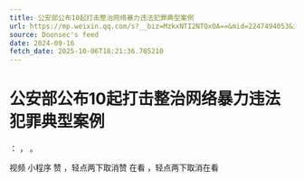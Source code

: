 ```yaml
---
title: 公安部公布10起打击整治网络暴力违法犯罪典型案例
url: https://mp.weixin.qq.com/s?__biz=MzkxNTI2NTQxOA==&mid=2247494053&idx=3&sn=3edd70680675f44bdafd0cd3f85a83bd
source: Doonsec's feed
date: 2024-09-16
fetch_date: 2025-10-06T18:21:36.705210
---
```


# 公安部公布10起打击整治网络暴力违法犯罪典型案例

：
，
。

视频
小程序
赞
，轻点两下取消赞
在看
，轻点两下取消在看